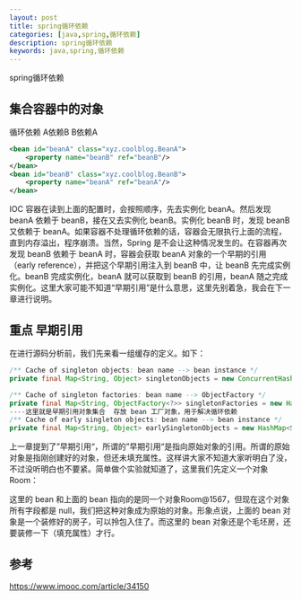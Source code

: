 ```yaml
---
layout: post
title: spring循环依赖
categories: [java,spring,循环依赖]
description: spring循环依赖
keywords: java,spring,循环依赖
---
```


spring循环依赖

## 集合容器中的对象

循环依赖 A依赖B B依赖A

```xml
<bean id="beanA" class="xyz.coolblog.BeanA">
    <property name="beanB" ref="beanB"/>
</bean>
<bean id="beanB" class="xyz.coolblog.BeanB">
    <property name="beanA" ref="beanA"/>
</bean>
```

IOC 容器在读到上面的配置时，会按照顺序，先去实例化 beanA。然后发现 beanA 依赖于 beanB，接在又去实例化 beanB。实例化 beanB 时，发现 beanB 又依赖于 beanA。如果容器不处理循环依赖的话，容器会无限执行上面的流程，直到内存溢出，程序崩溃。当然，Spring 是不会让这种情况发生的。在容器再次发现 beanB 依赖于 beanA 时，容器会获取 beanA 对象的一个早期的引用（early reference），并把这个早期引用注入到 beanB 中，让 beanB 先完成实例化。beanB 完成实例化，beanA 就可以获取到 beanB 的引用，beanA 随之完成实例化。这里大家可能不知道“早期引用”是什么意思，这里先别着急，我会在下一章进行说明。

## 重点 **早期引用**

在进行源码分析前，我们先来看一组缓存的定义。如下：

```java
/** Cache of singleton objects: bean name --> bean instance */
private final Map<String, Object> singletonObjects = new ConcurrentHashMap<String, Object>(256);

/** Cache of singleton factories: bean name --> ObjectFactory */
private final Map<String, ObjectFactory<?>> singletonFactories = new HashMap<String, ObjectFactory<?>>(16);
----这里就是早期引用对象集合  存放 bean 工厂对象，用于解决循环依赖
/** Cache of early singleton objects: bean name --> bean instance */
private final Map<String, Object> earlySingletonObjects = new HashMap<String, Object>(16);
```

上一章提到了”早期引用“，所谓的”早期引用“是指向原始对象的引用。所谓的原始对象是指刚创建好的对象，但还未填充属性。这样讲大家不知道大家听明白了没，不过没听明白也不要紧。简单做个实验就知道了，这里我们先定义一个对象 Room：

这里的 bean 和上面的 bean 指向的是同一个对象Room@1567，但现在这个对象所有字段都是 null，我们把这种对象成为原始的对象。形象点说，上面的 bean 对象是一个装修好的房子，可以拎包入住了。而这里的 bean 对象还是个毛坯房，还要装修一下（填充属性）才行。

## 参考

https://www.imooc.com/article/34150

